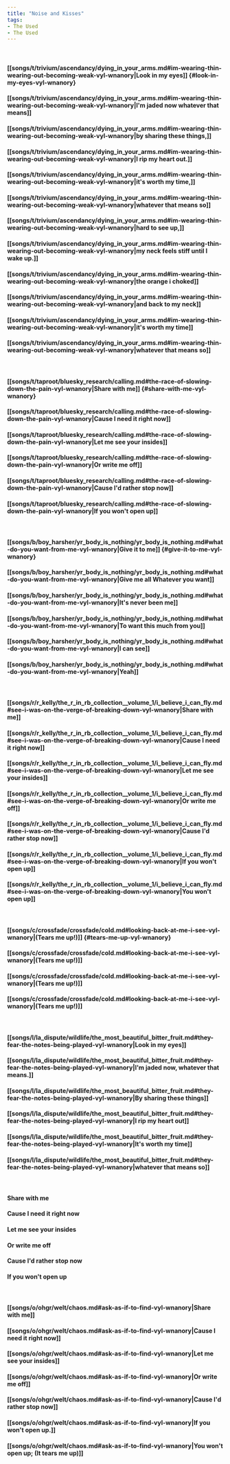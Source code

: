 ```yaml
---
title: "Noise and Kisses"
tags:
- The Used
- The Used
---
```

&nbsp;
#### [[songs/t/trivium/ascendancy/dying_in_your_arms.md#im-wearing-thin-wearing-out-becoming-weak-vyl-wnanory|Look in my eyes]] {#look-in-my-eyes-vyl-wnanory}
#### [[songs/t/trivium/ascendancy/dying_in_your_arms.md#im-wearing-thin-wearing-out-becoming-weak-vyl-wnanory|I'm jaded now whatever that means]]
#### [[songs/t/trivium/ascendancy/dying_in_your_arms.md#im-wearing-thin-wearing-out-becoming-weak-vyl-wnanory|by sharing these things,]]
#### [[songs/t/trivium/ascendancy/dying_in_your_arms.md#im-wearing-thin-wearing-out-becoming-weak-vyl-wnanory|I rip my heart out.]]
#### [[songs/t/trivium/ascendancy/dying_in_your_arms.md#im-wearing-thin-wearing-out-becoming-weak-vyl-wnanory|it's worth my time,]]
#### [[songs/t/trivium/ascendancy/dying_in_your_arms.md#im-wearing-thin-wearing-out-becoming-weak-vyl-wnanory|whatever that means  so]]
#### [[songs/t/trivium/ascendancy/dying_in_your_arms.md#im-wearing-thin-wearing-out-becoming-weak-vyl-wnanory|hard to see up,]]
#### [[songs/t/trivium/ascendancy/dying_in_your_arms.md#im-wearing-thin-wearing-out-becoming-weak-vyl-wnanory|my neck feels stiff until I wake up.]]
#### [[songs/t/trivium/ascendancy/dying_in_your_arms.md#im-wearing-thin-wearing-out-becoming-weak-vyl-wnanory|the orange i choked]]
#### [[songs/t/trivium/ascendancy/dying_in_your_arms.md#im-wearing-thin-wearing-out-becoming-weak-vyl-wnanory|and back to my neck]]
#### [[songs/t/trivium/ascendancy/dying_in_your_arms.md#im-wearing-thin-wearing-out-becoming-weak-vyl-wnanory|it's worth my time]]
#### [[songs/t/trivium/ascendancy/dying_in_your_arms.md#im-wearing-thin-wearing-out-becoming-weak-vyl-wnanory|whatever that means  so]]
&nbsp;
#### [[songs/t/taproot/bluesky_research/calling.md#the-race-of-slowing-down-the-pain-vyl-wnanory|Share with me]] {#share-with-me-vyl-wnanory}
#### [[songs/t/taproot/bluesky_research/calling.md#the-race-of-slowing-down-the-pain-vyl-wnanory|Cause I need it right now]]
#### [[songs/t/taproot/bluesky_research/calling.md#the-race-of-slowing-down-the-pain-vyl-wnanory|Let me see your insides]]
#### [[songs/t/taproot/bluesky_research/calling.md#the-race-of-slowing-down-the-pain-vyl-wnanory|Or write me off]]
#### [[songs/t/taproot/bluesky_research/calling.md#the-race-of-slowing-down-the-pain-vyl-wnanory|Cause I'd rather stop now]]
#### [[songs/t/taproot/bluesky_research/calling.md#the-race-of-slowing-down-the-pain-vyl-wnanory|If you won't open up]]
&nbsp;
#### [[songs/b/boy_harsher/yr_body_is_nothing/yr_body_is_nothing.md#what-do-you-want-from-me-vyl-wnanory|Give it to me]] {#give-it-to-me-vyl-wnanory}
#### [[songs/b/boy_harsher/yr_body_is_nothing/yr_body_is_nothing.md#what-do-you-want-from-me-vyl-wnanory|Give me all  Whatever you want]]
#### [[songs/b/boy_harsher/yr_body_is_nothing/yr_body_is_nothing.md#what-do-you-want-from-me-vyl-wnanory|It's never been me]]
#### [[songs/b/boy_harsher/yr_body_is_nothing/yr_body_is_nothing.md#what-do-you-want-from-me-vyl-wnanory|To want this much from you]]
#### [[songs/b/boy_harsher/yr_body_is_nothing/yr_body_is_nothing.md#what-do-you-want-from-me-vyl-wnanory|I can see]]
#### [[songs/b/boy_harsher/yr_body_is_nothing/yr_body_is_nothing.md#what-do-you-want-from-me-vyl-wnanory|Yeah]]
&nbsp;
#### [[songs/r/r_kelly/the_r_in_rb_collection__volume_1/i_believe_i_can_fly.md#see-i-was-on-the-verge-of-breaking-down-vyl-wnanory|Share with me]]
#### [[songs/r/r_kelly/the_r_in_rb_collection__volume_1/i_believe_i_can_fly.md#see-i-was-on-the-verge-of-breaking-down-vyl-wnanory|Cause I need it right now]]
#### [[songs/r/r_kelly/the_r_in_rb_collection__volume_1/i_believe_i_can_fly.md#see-i-was-on-the-verge-of-breaking-down-vyl-wnanory|Let me see your insides]]
#### [[songs/r/r_kelly/the_r_in_rb_collection__volume_1/i_believe_i_can_fly.md#see-i-was-on-the-verge-of-breaking-down-vyl-wnanory|Or write me off]]
#### [[songs/r/r_kelly/the_r_in_rb_collection__volume_1/i_believe_i_can_fly.md#see-i-was-on-the-verge-of-breaking-down-vyl-wnanory|Cause I'd rather stop now]]
#### [[songs/r/r_kelly/the_r_in_rb_collection__volume_1/i_believe_i_can_fly.md#see-i-was-on-the-verge-of-breaking-down-vyl-wnanory|If you won't open up]]
#### [[songs/r/r_kelly/the_r_in_rb_collection__volume_1/i_believe_i_can_fly.md#see-i-was-on-the-verge-of-breaking-down-vyl-wnanory|You won't open up]]
&nbsp;
#### [[songs/c/crossfade/crossfade/cold.md#looking-back-at-me-i-see-vyl-wnanory|(Tears me up!)]] {#tears-me-up-vyl-wnanory}
#### [[songs/c/crossfade/crossfade/cold.md#looking-back-at-me-i-see-vyl-wnanory|(Tears me up!)]]
#### [[songs/c/crossfade/crossfade/cold.md#looking-back-at-me-i-see-vyl-wnanory|(Tears me up!)]]
#### [[songs/c/crossfade/crossfade/cold.md#looking-back-at-me-i-see-vyl-wnanory|(Tears me up!)]]
&nbsp;
#### [[songs/l/la_dispute/wildlife/the_most_beautiful_bitter_fruit.md#they-fear-the-notes-being-played-vyl-wnanory|Look in my eyes]]
#### [[songs/l/la_dispute/wildlife/the_most_beautiful_bitter_fruit.md#they-fear-the-notes-being-played-vyl-wnanory|I'm jaded now, whatever that means.]]
#### [[songs/l/la_dispute/wildlife/the_most_beautiful_bitter_fruit.md#they-fear-the-notes-being-played-vyl-wnanory|By sharing these things]]
#### [[songs/l/la_dispute/wildlife/the_most_beautiful_bitter_fruit.md#they-fear-the-notes-being-played-vyl-wnanory|I rip my heart out]]
#### [[songs/l/la_dispute/wildlife/the_most_beautiful_bitter_fruit.md#they-fear-the-notes-being-played-vyl-wnanory|It's worth my time]]
#### [[songs/l/la_dispute/wildlife/the_most_beautiful_bitter_fruit.md#they-fear-the-notes-being-played-vyl-wnanory|whatever that means  so]]
&nbsp;
#### Share with me
#### Cause I need it right now
#### Let me see your insides
#### Or write me off
#### Cause I'd rather stop now
#### If you won't open up
&nbsp;
#### [[songs/o/ohgr/welt/chaos.md#ask-as-if-to-find-vyl-wnanory|Share with me]]
#### [[songs/o/ohgr/welt/chaos.md#ask-as-if-to-find-vyl-wnanory|Cause I need it right now]]
#### [[songs/o/ohgr/welt/chaos.md#ask-as-if-to-find-vyl-wnanory|Let me see your insides]]
#### [[songs/o/ohgr/welt/chaos.md#ask-as-if-to-find-vyl-wnanory|Or write me off]]
#### [[songs/o/ohgr/welt/chaos.md#ask-as-if-to-find-vyl-wnanory|Cause I'd rather stop now]]
#### [[songs/o/ohgr/welt/chaos.md#ask-as-if-to-find-vyl-wnanory|If you won't open up.]]
#### [[songs/o/ohgr/welt/chaos.md#ask-as-if-to-find-vyl-wnanory|You won't open up; (It tears me up)]]
